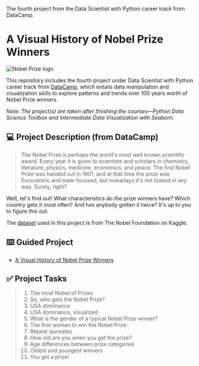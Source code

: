 The fourth project from the Data Scientist with Python career track from DataCamp.

# **A Visual History of Nobel Prize Winners**
![Nobel Prize logo](https://upload.wikimedia.org/wikipedia/commons/2/23/Nobel_logo.svg)

This repository includes the fourth project under Data Scientist with Python career track from [DataCamp](https://www.datacamp.com/tracks/data-scientist-with-python), which entails data manipulation and visualization skills to explore patterns and trends over 100 years worth of Nobel Prize winners.

*Note: The project(s) are taken after finishing the courses—Python Data Science Toolbox and Intermediate Data Visualization with Seaborn.*

## :computer: Project Description (from DataCamp)
> The Nobel Prize is perhaps the world's most well known scientific award. Every year it is given to scientists and scholars in chemistry, literature, physics, medicine, economics, and peace. The first Nobel Prize was handed out in 1901, and at that time the prize was Eurocentric and male-focused, but nowadays it's not biased in any way. Surely, right?

Well, let's find out! What characteristics do the prize winners have? Which country gets it most often? And has anybody gotten it twice? It's up to you to figure this out.

The [dataset](https://www.kaggle.com/nobelfoundation/nobel-laureates) used in this project is from The Nobel Foundation on Kaggle.

## :keyboard: Guided Project
- [A Visual History of Nobel Prize Winners]()

## :white_check_mark: Project Tasks
> 1. The most Nobel of Prizes
> 2. So, who gets the Nobel Prize?
> 3. USA dominance
> 4. USA dominance, visualized
> 5. What is the gender of a typical Nobel Prize winner?
> 6. The first woman to win the Nobel Prize
> 7. Repeat laureates
> 8. How old are you when you get the prize?
> 9. Age differences between prize categories
> 10. Oldest and youngest winners
> 11. You get a prize!
